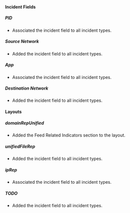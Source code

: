 
#### Incident Fields
##### PID
  - Associated the incident field to all incident types.
##### Source Network
  - Added the incident field to all incident types.
##### App
  - Associated the incident field to all incident types.
##### Destination Network
  - Added the incident field to all incident types.
 
#### Layouts
##### domainRepUnified
  - Added the Feed Related Indicators section to the layout.
##### unifiedFileRep
  - Added the incident field to all incident types.
##### ipRep
  - Associated the incident field to all incident types.
##### TODO
  - Added the incident field to all incident types.
